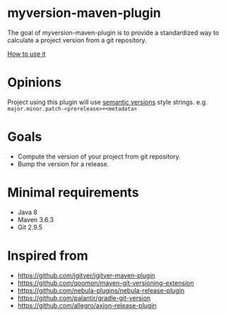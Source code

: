 myversion-maven-plugin
=====================

The goal of myversion-maven-plugin is to provide a standardized way to calculate a project version from a git repository.

[How to use it](https://github.com/tomaslad/myversion-maven-plugin-example)

# Opinions

Project using this plugin will use [semantic versions](http://semver.org/) style strings. e.g. `major.minor.patch-<prerelease>+<metadata>`

# Goals

* Compute the version of your project from git repository. 
* Bump the version for a release.

# Minimal requirements

* Java 8 
* Maven 3.6.3
* Git 2.9.5

# Inspired from

* https://github.com/jgitver/jgitver-maven-plugin
* https://github.com/qoomon/maven-git-versioning-extension
* https://github.com/nebula-plugins/nebula-release-plugin
* https://github.com/palantir/gradle-git-version
* https://github.com/allegro/axion-release-plugin
